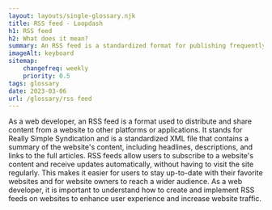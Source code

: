 ```yaml
--- 
layout: layouts/single-glossary.njk
title: RSS feed - Loopdash
h1: RSS feed
h2: What does it mean?
summary: An RSS feed is a standardized format for publishing frequently updated content, such as blog posts, that can be easily read and subscribed to by users through a WordPress website.
imageAlt: keyboard
sitemap:
	changefreq: weekly
	priority: 0.5
tags: glossary
date: 2023-03-06
url: /glossary/rss feed
---
```


As a web developer, an RSS feed is a format used to distribute and share content from a website to other platforms or applications. It stands for Really Simple Syndication and is a standardized XML file that contains a summary of the website's content, including headlines, descriptions, and links to the full articles. RSS feeds allow users to subscribe to a website's content and receive updates automatically, without having to visit the site regularly. This makes it easier for users to stay up-to-date with their favorite websites and for website owners to reach a wider audience. As a web developer, it is important to understand how to create and implement RSS feeds on websites to enhance user experience and increase website traffic.